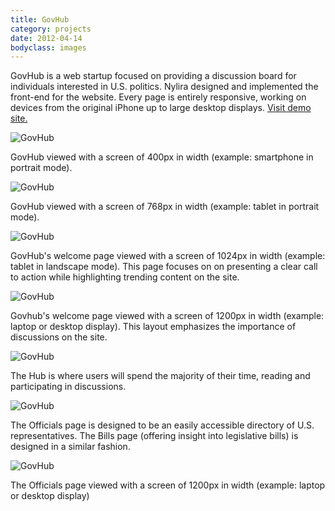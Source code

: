 ```yaml
---
title: GovHub
category: projects
date: 2012-04-14
bodyclass: images
---
```


GovHub is a web startup focused on providing a discussion board for individuals interested in U.S. politics. Nylira designed and implemented the front-end for the website. Every page is entirely responsive, working on devices from the original iPhone up to large desktop displays. [Visit demo site.](http://projects.nylira.com/govhub/out)

<div class="figure">
  <img src="../assets/images/projects/govhub-07.png" alt="GovHub" />
  <div class="figcaption">
    <p>GovHub viewed with a screen of 400px in width (example: smartphone in portrait mode).</p>
  </div>
</div>

<div class="figure">
  <img src="../assets/images/projects/govhub-06.png" alt="GovHub" />
  <div class="figcaption">
    <p>GovHub viewed with a screen of 768px in width (example: tablet in portrait mode).</p>
  </div>
</div>

<div class="figure">
  <img src="../assets/images/projects/govhub-01.png" alt="GovHub" />
  <div class="figcaption">
    <p>GovHub's welcome page viewed with a screen of 1024px in width (example: tablet in landscape mode). This page focuses on on presenting a clear call to action while highlighting trending content on the site.</p>
  </div>
</div>

<div class="figure">
  <img src="../assets/images/projects/govhub-02.png" alt="GovHub" />
  <div class="figcaption">
    <p>Govhub's welcome page viewed with a screen of 1200px in width (example: laptop or desktop display). This layout emphasizes the importance of discussions on the site.</p>
  </div>
</div>

<div class="figure">
  <img src="../assets/images/projects/govhub-03.png" alt="GovHub" />
  <div class="figcaption">
    <p>The Hub is where users will spend the majority of their time, reading and participating in discussions.</p>
  </div>
</div>

<div class="figure">
  <img src="../assets/images/projects/govhub-04.png" alt="GovHub" />
  <div class="figcaption">
    <p>The Officials page is designed to be an easily accessible directory of U.S. representatives. The Bills page (offering insight into legislative bills) is designed in a similar fashion.</p>
  </div>
</div>

<div class="figure">
  <img src="../assets/images/projects/govhub-05.png" alt="GovHub" />
  <div class="figcaption">
    <p>The Officials page viewed with a screen of 1200px in width (example: laptop or desktop display)</p>
  </div>
</div>


